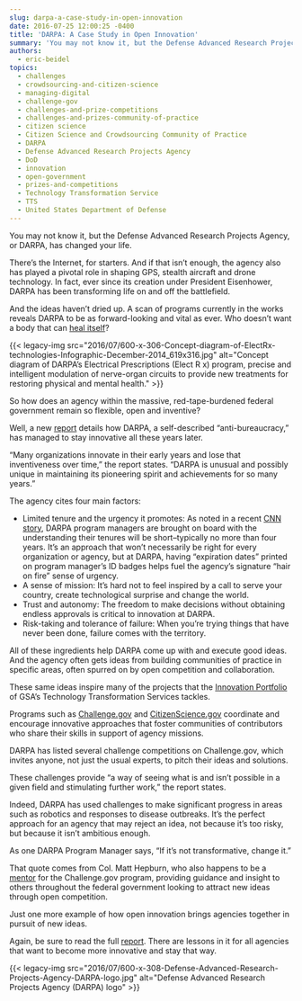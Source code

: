 ```yaml
---
slug: darpa-a-case-study-in-open-innovation
date: 2016-07-25 12:00:25 -0400
title: 'DARPA: A Case Study in Open Innovation'
summary: 'You may not know it, but the Defense Advanced Research Projects Agency, or DARPA, has changed your life. There&#8217;s the Internet, for starters. And if that isn’t enough, the agency also has played a pivotal role in shaping GPS, stealth aircraft and drone technology. In fact, ever since its creation under President Eisenhower, DARPA has'
authors:
  - eric-beidel
topics:
  - challenges
  - crowdsourcing-and-citizen-science
  - managing-digital
  - challenge-gov
  - challenges-and-prize-competitions
  - challenges-and-prizes-community-of-practice
  - citizen science
  - Citizen Science and Crowdsourcing Community of Practice
  - DARPA
  - Defense Advanced Research Projects Agency
  - DoD
  - innovation
  - open-government
  - prizes-and-competitions
  - Technology Transformation Service
  - TTS
  - United States Department of Defense
---
```


You may not know it, but the Defense Advanced Research Projects Agency, or DARPA, has changed your life.

There&#8217;s the Internet, for starters. And if that isn’t enough, the agency also has played a pivotal role in shaping GPS, stealth aircraft and drone technology. In fact, ever since its creation under President Eisenhower, DARPA has been transforming life on and off the battlefield.

And the ideas haven’t dried up. A scan of programs currently in the works reveals DARPA to be as forward-looking and vital as ever. Who doesn’t want a body that can [heal itself](http://www.darpa.mil/news-events/2015-10-05)?

{{< legacy-img src="2016/07/600-x-306-Concept-diagram-of-ElectRx-technologies-Infographic-December-2014_619x316.jpg" alt="Concept diagram of DARPA’s Electrical Prescriptions (Elect R x) program, precise and intelligent modulation of nerve-organ circuits to provide new treatments for restoring physical and mental health." >}}

So how does an agency within the massive, red-tape-burdened federal government remain so flexible, open and inventive?

Well, a new [report](http://www.darpa.mil/attachments/DARPA_Innovation_2016.pdf) details how DARPA, a self-described “anti-bureaucracy,” has managed to stay innovative all these years later.

&#8220;Many organizations innovate in their early years and lose that inventiveness over time,&#8221; the report states. &#8220;DARPA is unusual and possibly unique in maintaining its pioneering spirit and achievements for so many years.&#8221;

The agency cites four main factors:

  * Limited tenure and the urgency it promotes: As noted in a recent [CNN story](http://money.cnn.com/2016/07/13/technology/darpa-innovation/index.html), DARPA program managers are brought on board with the understanding their tenures will be short&#8211;typically no more than four years. It&#8217;s an approach that won&#8217;t necessarily be right for every organization or agency, but at DARPA, having “expiration dates” printed on program manager’s ID badges helps fuel the agency&#8217;s signature &#8220;hair on fire&#8221; sense of urgency.
  * A sense of mission: It’s hard not to feel inspired by a call to serve your country, create technological surprise and change the world.
  * Trust and autonomy: The freedom to make decisions without obtaining endless approvals is critical to innovation at DARPA.
  * Risk-taking and tolerance of failure: When you’re trying things that have never been done, failure comes with the territory.

All of these ingredients help DARPA come up with and execute good ideas. And the agency often gets ideas from building communities of practice in specific areas, often spurred on by open competition and collaboration.

These same ideas inspire many of the projects that the [Innovation Portfolio](http://www.gsa.gov/portal/content/124174#OIP) of GSA&#8217;s Technology Transformation Services tackles.

Programs such as [Challenge.gov](http://challenge.gov) and [CitizenScience.gov](https://www.citizenscience.gov/) coordinate and encourage innovative approaches that foster communities of contributors who share their skills in support of agency missions.

DARPA has listed several challenge competitions on Challenge.gov, which invites anyone, not just the usual experts, to pitch their ideas and solutions.

These challenges provide &#8220;a way of seeing what is and isn’t possible in a given field and stimulating further work,&#8221; the report states.

Indeed, DARPA has used challenges to make significant progress in areas such as robotics and responses to disease outbreaks. It’s the perfect approach for an agency that may reject an idea, not because it’s too risky, but because it isn’t ambitious enough.

As one DARPA Program Manager says, &#8220;If it’s not transformative, change it.&#8221;

That quote comes from Col. Matt Hepburn, who also happens to be a [mentor](https://www.challenge.gov/mentors/) for the Challenge.gov program, providing guidance and insight to others throughout the federal government looking to attract new ideas through open competition.

Just one more example of how open innovation brings agencies together in pursuit of new ideas.

Again, be sure to read the full [report](http://www.darpa.mil/attachments/DARPA_Innovation_2016.pdf). There are lessons in it for all agencies that want to become more innovative and stay that way.

{{< legacy-img src="2016/07/600-x-308-Defense-Advanced-Research-Projects-Agency-DARPA-logo.jpg" alt="Defense Advanced Research Projects Agency (DARPA) logo" >}}